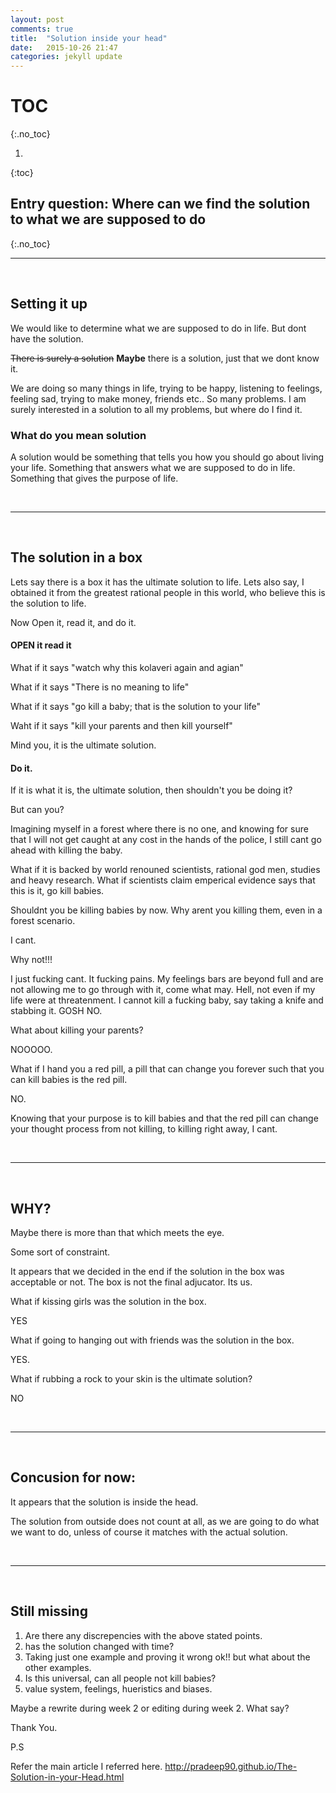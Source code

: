 ```yaml
---
layout: post
comments: true
title:  "Solution inside your head"
date:   2015-10-26 21:47
categories: jekyll update
---
```


# TOC
{:.no_toc}

1. 
{:toc}

## Entry question: Where can we find the solution to what we are supposed to do
{:.no_toc}

---

<br>


## Setting it up


We would like to determine what we are supposed to do in life. But dont have the solution.

~~There is surely a solution~~ **Maybe** there is a solution, just that we dont know it.

We are doing so many things in life, trying to be happy, listening to feelings, feeling sad, trying to make money, friends etc.. So many problems. I am surely interested in a solution to all my problems, but where do I find it.

### What do you mean solution

A solution would be something that tells you how you should go about living your life. Something that answers what we are supposed to do in life. Something that gives the purpose of life.

<br>

---

<br>

## The solution in a box

Lets say there is a box it has the ultimate solution to life. Lets also say, I obtained it from the greatest rational people in this world, who believe this is the solution to life. 

Now Open it, read it, and do it.

#### OPEN it read it 

What if it says "watch why this kolaveri again and agian"

What if it says "There is no meaning to life"

What if it says "go kill a baby; that is the solution to your life"

Waht if it says "kill your parents and then kill yourself"

Mind you, it is the ultimate solution. 


#### Do it.

If it is what it is, the ultimate solution, then shouldn't you be doing it?

But can you?

Imagining myself in a forest where there is no one, and knowing for sure that I will not get caught at any cost in the hands of the police, I still cant go ahead with killing the baby. 

What if it is backed by world renouned scientists, rational god men, studies and heavy research. What if scientists claim emperical evidence says that this is it, go kill babies.

Shouldnt you be killing babies by now. Why arent you killing them, even in a forest scenario.

I cant. 

Why not!!!

I just fucking cant. It fucking pains. My feelings bars are beyond full and are not allowing me to go through with it, come what may. Hell, not even if my life were at threatenment. I cannot kill a fucking baby, say taking a knife and stabbing it. GOSH NO.

What about killing your parents?

NOOOOO.

What if I hand you a red pill, a pill that can change you forever such that you can kill babies is the red pill.

NO.

Knowing that your purpose is to kill babies and that the red pill can change your thought process from not killing, to killing right away,
I cant.

<br>

---

<br>

## WHY?

Maybe there is more than that which meets the eye.

Some sort of constraint.

It appears that we decided in the end if the solution in the box was acceptable or not. 
The box is not the final adjucator. Its us.

What if kissing girls was the solution in the box. 

YES

What if going to hanging out with friends was the solution in the box.

YES.

What if rubbing a rock to your skin is the ultimate solution?

NO

<br>

---

<br>


## Concusion for now:

It appears that the solution is inside the head. 

The solution from outside does not count at all, as we are going to do what we want to do, unless of course it matches with the actual solution.

<br>

---

<br>

## Still missing


1. Are there any discrepencies with the above stated points.
1. has the solution changed with time?
2. Taking just one example and proving it wrong ok!! but what about the other examples.
3. Is this universal, can all people not kill babies?
4. value system, feelings, hueristics and biases.

Maybe a rewrite during week 2 or editing during week 2. What say?

Thank You.

P.S


Refer the main article I referred here.
http://pradeep90.github.io/The-Solution-in-your-Head.html









